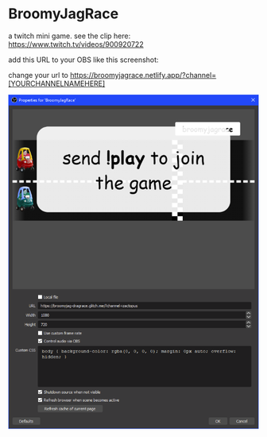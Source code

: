 # BroomyJagRace

a twitch mini game. see the clip here: https://www.twitch.tv/videos/900920722

add this URL to your OBS like this screenshot:

change your url to https://broomyjagrace.netlify.app/?channel=[YOURCHANNELNAMEHERE]

![obs settings](image.png)
